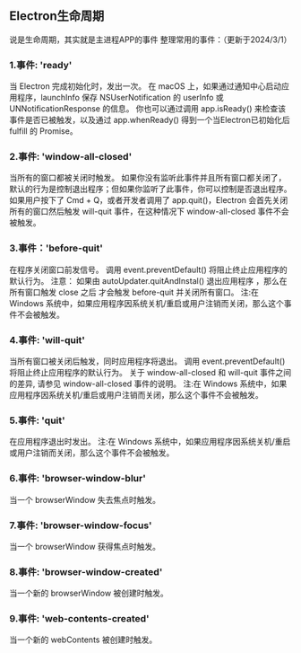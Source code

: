 ## Electron生命周期
说是生命周期，其实就是主进程APP的事件
整理常用的事件：（更新于2024/3/1）
### 1.事件: 'ready' 

当 Electron 完成初始化时，发出一次。 在 macOS 上，如果通过通知中心启动应用程序，launchInfo 保存 NSUserNotification 的 userInfo 或 UNNotificationResponse 的信息。 你也可以通过调用 app.isReady() 来检查该事件是否已被触发，以及通过 app.whenReady() 得到一个当Electron已初始化后fulfill 的 Promise。

### 2.事件: 'window-all-closed'

当所有的窗口都被关闭时触发。
如果你没有监听此事件并且所有窗口都关闭了，默认的行为是控制退出程序；但如果你监听了此事件，你可以控制是否退出程序。 如果用户按下了 Cmd + Q，或者开发者调用了 app.quit()，Electron 会首先关闭所有的窗口然后触发 will-quit 事件，在这种情况下 window-all-closed 事件不会被触发。

### 3.事件：'before-quit'

在程序关闭窗口前发信号。 调用 event.preventDefault() 将阻止终止应用程序的默认行为。
注意： 如果由 autoUpdater.quitAndInstal() 退出应用程序 ，那么在所有窗口触发 close 之后 才会触发 before-quit 并关闭所有窗口。
注:在 Windows 系统中，如果应用程序因系统关机/重启或用户注销而关闭，那么这个事件不会被触发。

### 4.事件: 'will-quit'

当所有窗口被关闭后触发，同时应用程序将退出。 调用 event.preventDefault() 将阻止终止应用程序的默认行为。
关于 window-all-closed 和 will-quit 事件之间的差异, 请参见 window-all-closed 事件的说明。
注:在 Windows 系统中，如果应用程序因系统关机/重启或用户注销而关闭，那么这个事件不会被触发。

### 5.事件: 'quit'

在应用程序退出时发出。
注:在 Windows 系统中，如果应用程序因系统关机/重启或用户注销而关闭，那么这个事件不会被触发。

### 6.事件: 'browser-window-blur'

当一个 browserWindow 失去焦点时触发。

### 7.事件: 'browser-window-focus'

当一个 browserWindow 获得焦点时触发。

### 8.事件: 'browser-window-created'

当一个新的 browserWindow 被创建时触发。

### 9.事件: 'web-contents-created'

当一个新的 webContents 被创建时触发。

